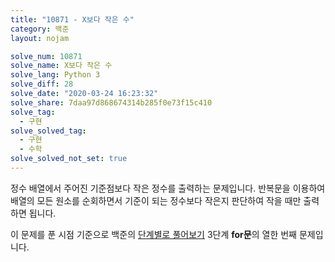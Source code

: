 ```yaml
---
title: "10871 - X보다 작은 수"
category: 백준
layout: nojam

solve_num: 10871
solve_name: X보다 작은 수
solve_lang: Python 3
solve_diff: 28
solve_date: "2020-03-24 16:23:32"
solve_share: 7daa97d868674314b285f0e73f15c410
solve_tag:
  - 구현
solve_solved_tag:
  - 구현
  - 수학
solve_solved_not_set: true
---
```


정수 배열에서 주어진 기준점보다 작은 정수를 출력하는 문제입니다. 반복문을 이용하여 배열의 모든 원소를 순회하면서 기준이 되는 정수보다 작은지 판단하여 작을 때만 출력하면 됩니다.

이 문제를 푼 시점 기준으로 백준의 [단계별로 풀어보기](http://noj.am/p/s) 3단계 **for문**의 열한 번째 문제입니다.
